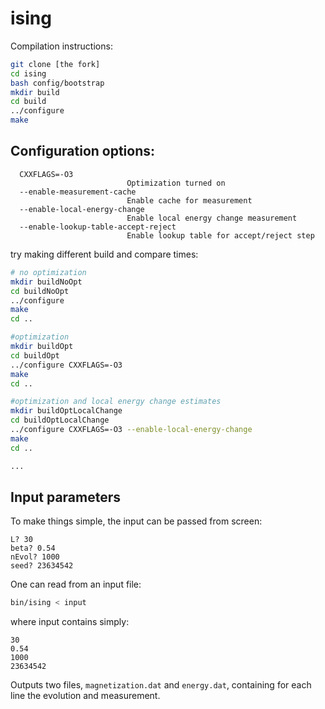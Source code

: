 # ising

Compilation instructions:

``` bash
git clone [the fork]
cd ising
bash config/bootstrap
mkdir build
cd build
../configure
make
```

## Configuration options:

```
  CXXFLAGS=-O3
	                      Optimization turned on
  --enable-measurement-cache
                          Enable cache for measurement
  --enable-local-energy-change
                          Enable local energy change measurement
  --enable-lookup-table-accept-reject
                          Enable lookup table for accept/reject step
```

try making different build and compare times:

``` bash
# no optimization
mkdir buildNoOpt
cd buildNoOpt
../configure
make
cd ..

#optimization
mkdir buildOpt
cd buildOpt
../configure CXXFLAGS=-O3
make
cd ..

#optimization and local energy change estimates
mkdir buildOptLocalChange
cd buildOptLocalChange
../configure CXXFLAGS=-O3 --enable-local-energy-change
make
cd ..

...

```


## Input parameters

To make things simple, the input can be passed from screen:
```
L? 30
beta? 0.54
nEvol? 1000
seed? 23634542
```

One can read from an input file:
```bash
bin/ising < input
```
where input contains simply:

```
30
0.54
1000
23634542
```

Outputs two files, `magnetization.dat` and `energy.dat`, containing for each line the evolution and measurement.
